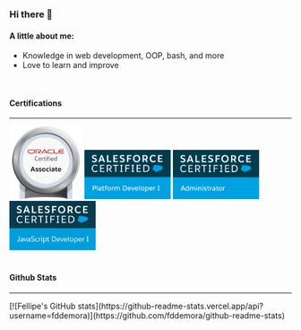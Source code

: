 ### Hi there 👋

#### A little about me:
- Knowledge in web development, OOP, bash, and more
- Love to learn and improve
<br/>

#### Certifications
<hr/>
<div>
<img src="oracle-certified-associate-java-se-8-programmer.png" width="130">
<img  src="SFU_CRT_BDG_Pltfrm_Dev_I_RGB.jpg" width="154">
<img src="SFU_CRT_BDG_Admin_RGB.jpg" width="154">
<img src="2020-02_TH-Certification-Badge_JavaScript-Developer-I_RGB.jpg" width="154">
</div>
<br/>

#### Github Stats
<hr/>
[![Fellipe's GitHub stats](https://github-readme-stats.vercel.app/api?username=fddemora)](https://github.com/fddemora/github-readme-stats)

<!--
**fddemora/fddemora** is a ✨ _special_ ✨ repository because its `README.md` (this file) appears on your GitHub profile.

Here are some ideas to get you started:

- 🔭 I’m currently working on ...
- 🌱 I’m currently learning ...
- 👯 I’m looking to collaborate on ...
- 🤔 I’m looking for help with ...
- 💬 Ask me about ...
- 📫 How to reach me: ...
- 😄 Pronouns: ...
- ⚡ Fun fact: ...
-->
